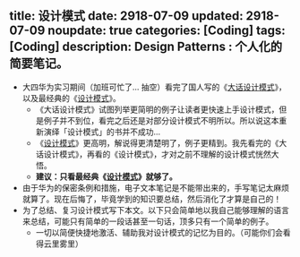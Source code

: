 title: 设计模式
date: 2918-07-09
updated: 2918-07-09
noupdate: true
categories: [Coding]
tags: [Coding]
description: Design Patterns &#58; 个人化的简要笔记。
---

- 大四华为实习期间（加班可忙了… 抽空）看完了国人写的《[大话设计模式](https://book.douban.com/subject/2334288/)》，以及最经典的《[设计模式](https://book.douban.com/subject/1099305/)》。
    - 《大话设计模式》试图列举更简明的例子让读者更快速上手设计模式，但是例子并不到位，看完之后还是对部分设计模式不明所以。所以说这本重新演绎「设计模式」的书并不成功…
    - 《[设计模式](https://book.douban.com/subject/1099305/)》更高明，解说得更清楚明了，例子更精到。我先看完的《大话设计模式》，再看的《设计模式》，才对之前不理解的设计模式恍然大悟。
    - __建议：只看最经典《[设计模式](https://book.douban.com/subject/1099305/)》就够了。__
- 由于华为的保密条例和措施，电子文本笔记是不能带出来的，手写笔记太麻烦就算了。现在后悔了，毕竟学到的知识要总结，然后消化了才算是自己的！
- 为了总结、复习设计模式写下本文。以下只会简单地以我自己能够理解的语言来总结，可能只有简单的一段话甚至一句话，顶多只有一个简单的例子。
    - 一切以简便快捷地激活、辅助我对设计模式的记忆为目的。（可能你们会看得云里雾里）
